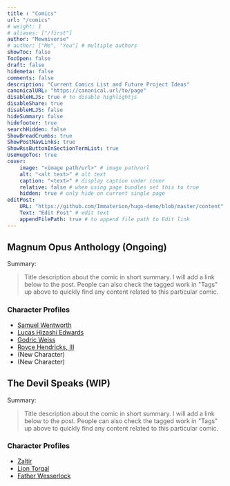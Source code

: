 ```yaml
---
title : "Comics"
url: "/comics"
# weight: 1
# aliases: ["/first"]
author: "Mewniverse"
# author: ["Me", "You"] # multiple authors
showToc: false
TocOpen: false
draft: false
hidemeta: false
comments: false
description: "Current Comics List and Future Project Ideas"
canonicalURL: "https://canonical.url/to/page"
disableHLJS: true # to disable highlightjs
disableShare: true
disableHLJS: false
hideSummary: false
hidefooter: true
searchHidden: false
ShowBreadCrumbs: true
ShowPostNavLinks: true
ShowRssButtonInSectionTermList: true
UseHugoToc: true
cover:
    image: "<image path/url>" # image path/url
    alt: "<alt text>" # alt text
    caption: "<text>" # display caption under cover
    relative: false # when using page bundles set this to true
    hidden: true # only hide on current single page
editPost:
    URL: "https://github.com/Immaterion/hugo-demo/blob/master/content"
    Text: "Edit Post" # edit text
    appendFilePath: true # to append file path to Edit link
---
```


## Magnum Opus Anthology (Ongoing)

Summary:

>Title description about the comic in short summary. I will add a link below to the post.
People can also check the tagged work in "Tags" up above to quickly find any content related to
this particular comic.

### Character Profiles
- [Samuel Wentworth](google.com)
- [Lucas Hizashi Edwards](google.com)
- [Godric Weiss](google.com)
- [Royce Hendricks, III](google.com)
- (New Character)
- (New Character)

## The Devil Speaks (WIP)

Summary:

>Title description about the comic in short summary. I will add a link below to the post.
People can also check the tagged work in "Tags" up above to quickly find any content related to
this particular comic.

### Character Profiles
- [Zaltir](google.com) 
- [Lion Torgal](google.com)
- [Father Wesserlock](google.com)

